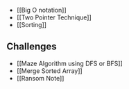- [[Big O notation]]
- [[Two Pointer Technique]]
- [[Sorting]]


## Challenges
- [[Maze Algorithm using DFS or BFS]]
- [[Merge Sorted Array]]
- [[Ransom Note]]